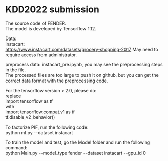 # KDD2022 submission  

The source code of FENDER.  
The model is developed by Tensorflow 1.12.  

Data:  
instacart:  
https://www.instacart.com/datasets/grocery-shopping-2017
May need to require access from administrator.

preprocess data: instacart_pre.ipynb, you may see the preprocessing steps in the file.  
The processed files are too large to push it on github, but you can get the correct data format with the preprocessing code.  

For the tensorflow version > 2.0, please do:  
replace  
import tensorflow as tf  
with  
import tensorflow.compat.v1 as tf  
tf.disable_v2_behavior()  

To factorize PIF, run the following code:  
python mf.py --dataset instacart

To train the model and test, go the Model folder and run the following command:  
python Main.py --model_type fender --dataset instacart --gpu_id 0
